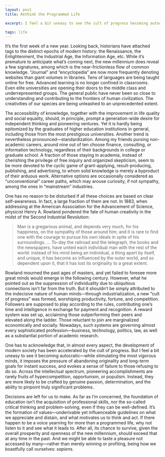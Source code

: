 ```yaml
---
layout: post
title: Rethink the Programmed Life

excerpt: I feel a bit uneasy to see the cult of progress becoming autocratic—while stimulating the most vigorous minds, it imposes the pressure of abandoning originality and long-term goals for instant success, and evokes a sense of failure to those refusing to do so. <br /><br /> The foundation of education isn’t the acquisition of professional skills, nor the so-called critical thinking and problem-solving. It’s the formation of values—underivable yet influenceable guidelines on what we appreciate and distain, and what motivates us to think and act. <br />

tags: life
---
```

It’s the first week of a new year. Looking back, historians have attached tags to the distinct epochs of modern history: the Renaissance, the Enlightenment, the Industrial Age, the Information Age, etc. While it’s premature to anticipate what’s coming next, the new millennium does reveal a few signatures, among which is the near-frictionless flow of common knowledge. “Journal” and “encyclopedia” are now more frequently denoting websites than giant volumes in libraries. Tens of languages are being taught online for free. Advanced learning is no longer confined in classrooms. Even elite universities are opening their doors to the middle class and underrepresented groups. The general public have never been so close to understanding and contributing to the frontiers of human civilization. The creativities of our species are being unleashed to an unprecedented extent.

The accessibility of knowledge, together with the improvement in life quality and social equality, should, in principle, prompt a generation-wide desire for independent thinking and pioneering ventures. Yet it is hardly being epitomized by the graduates of higher education institutions in general, including those from the most prestigious universities. Another trend is nevertheless pronounced—standardization. Among my friends pursing non-academic careers, around nine out of ten choose finance, consulting, or information technology, regardless of their backgrounds in college or graduate school. A fraction of those staying in academia, instead of cherishing the privilege of free inquiry and organized skepticism, seem to be more devoted to the cyclic game of grant-applying, result-producing, publishing, and advertising, to whom solid knowledge is merely a byproduct of their arduous work. Alternative options are occasionally considered as “unconventional” career paths, which may arouse curiosity, if not sympathy, among the ones in “mainstream” industries.

One has no reason to be disturbed if all these choices are based on clear self-awareness. In fact, a large fraction of them are not. In 1883, when addressing at the American Association for the Advancement of Science, physicist Henry A. Rowland pondered the fate of human creativity in the midst of the Second Industrial Revolution:

>Man is a gregarious animal, and depends very much, for his happiness, on the sympathy of those around him; and it is rare to find one with the courage to pursue his own ideals in spite of his surroundings. … To-day the railroad and the telegraph, the books and the newspapers, have united each individual man with the rest of the world: instead of his mind being an individual, a thing apart by itself, and unique, it has become so influenced by the outer world, and so dependent upon it, that it has lost its originality to a great extent.

Rowland mourned the past ages of masters, and yet failed to foresee more great minds would emerge in the following century. However, what he pointed out as the suppression of individuality due to ubiquitous connections isn’t far from the truth. But it shouldn’t be simply attributed to the indecisive nature of human minds—through industrialization, a new “cult of progress” was formed, worshiping productivity, fortune, and competition. Followers are supposed to play according to the rules, contributing one’s time and intelligence in exchange for payment and recognition. A reward system was set up, acclaiming those outperforming their peers and elevated along the ladder. Those reluctant to join are marginalized economically and socially. Nowadays, such systems are governing almost every sophisticated profession—business, technology, politics, law, as well as a substantial portion of academic research. 

One has to acknowledge that, in almost every aspect, the development of modern society has been accelerated by the cult of progress. But I feel a bit uneasy to see it becoming autocratic—while stimulating the most vigorous minds, it imposes the pressure of abandoning originality and long-term goals for instant success, and evokes a sense of failure to those refusing to do so. Across the intellectual spectrum, pioneering accomplishments are rarely fruits of hypercompetition, opportunism, or populism. Instead, they are more likely to be crafted by genuine passion, determination, and the ability to pinpoint truly significant problems.

Decisions are left for us to make. As far as I’m concerned, the foundation of education isn’t the acquisition of professional skills, nor the so-called critical thinking and problem-solving, even if they can be well-defined. It’s the formation of values—underivable yet influenceable guidelines on what we appreciate and distain, and what motivates us to think and act. If there happen to be a voice yearning for more than a programmed life, why not listen to it and see what it leads to. After all, its chance to survive, given the overall prosperity and openness of the new millennium, should exceed that at any time in the past. And we might be able to taste a pleasure not accessed by many—rather than merely winning or profiting, being how we boastfully call ourselves: _sapiens_. <br /><br />


